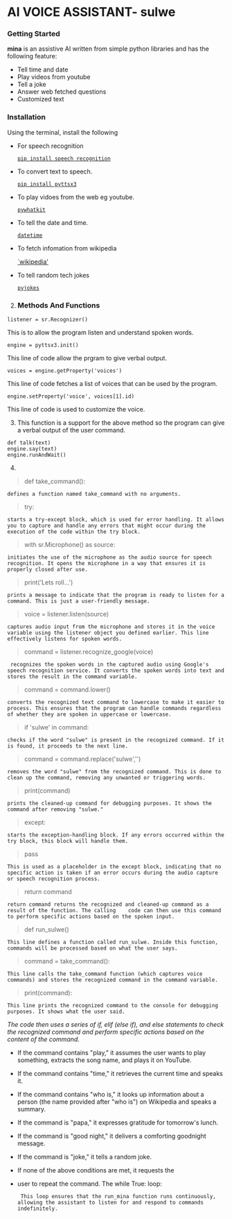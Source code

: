 # AI VOICE ASSISTANT- sulwe

### Getting Started

**mina** is an assistive AI written from simple python libraries and has the following feature:

* Tell time and date
* Play videos from youtube
* Tell a joke
* Answer web fetched questions
* Customized text

### Installation
Using the terminal, install the following

- For speech recognition   

   [`pip install speech recognition`]()  


- To convert text to speech.

    [`pip install pyttsx3`]() 

- To play vidoes from the web eg youtube.

   [`pywhatkit`]()

-  To tell the date and time.

    [`datetime`]()

- To fetch infomation from wikipedia

    [`wikipedia']()

-  To tell random tech jokes

    [`pyjokes`]()

 2. ### Methods  And Functions

 `listener = sr.Recognizer()`

 This is to allow the program listen and understand spoken words.

 `engine = pyttsx3.init()`

This line of code allow  the prgram to give verbal output.

`voices = engine.getProperty('voices') `

This line of code fetches a list of voices that can be 
used by the program.

`engine.setProperty('voice', voices[1].id)`

This line of code is used to customize the voice. 

3.  This function is a support for the above method so the program can give a verbal output of the user command.
>
    def talk(text)
    engine.say(text)
    engine.runAndWait()
   
4.
 
> def take_command():

    defines a function named take_command with no arguments.

> try:

    starts a try-except block, which is used for error handling. It allows you to capture and handle any errors that might occur during the execution of the code within the try block.

> with sr.Microphone() as source:

    initiates the use of the microphone as the audio source for speech recognition. It opens the microphone in a way that ensures it is properly closed after use.

> print('Lets roll...')

    prints a message to indicate that the program is ready to listen for a command. This is just a user-friendly message.
    
> voice = listener.listen(source)

    captures audio input from the microphone and stores it in the voice variable using the listener object you defined earlier. This line effectively listens for spoken words.

> command = listener.recognize_google(voice)

     recognizes the spoken words in the captured audio using Google's speech recognition service. It converts the spoken words into text and stores the result in the command variable.

> command = command.lower()

    converts the recognized text command to lowercase to make it easier to process. This ensures that the program can handle commands regardless of whether they are spoken in uppercase or lowercase.

> if 'sulwe' in command:

    checks if the word "sulwe" is present in the recognized command. If it is found, it proceeds to the next line.

> command = command.replace('sulwe','')

    removes the word "sulwe" from the recognized command. This is done to clean up the command, removing any unwanted or triggering words.

> print(command)

    prints the cleaned-up command for debugging purposes. It shows the command after removing "sulwe."

>except:

    starts the exception-handling block. If any errors occurred within the try block, this block will handle them.


> pass

    This is used as a placeholder in the except block, indicating that no specific action is taken if an error occurs during the audio capture or speech recognition process.

> return command

    return command returns the recognized and cleaned-up command as a result of the function. The calling    code can then use this command to perform specific actions based on the spoken input.


> def run_sulwe()

    This line defines a function called run_sulwe. Inside this function, commands will be processed based on what the user says.
>command = take_command():

    This line calls the take_command function (which captures voice commands) and stores the recognized command in the command variable.
>print(command):

    This line prints the recognized command to the console for debugging purposes. It shows what the user said.

*The code then uses a series of if, elif (else if), and else statements to check the recognized command and perform specific actions based on the content of the command.* 

>
 - If the command contains "play," it assumes the user wants to play something, extracts the song name, and plays it on YouTube.

 - If the command contains "time," it retrieves the current time and speaks it.

 - If the command contains "who is," it looks up information about a person (the name provided after "who is") on Wikipedia and speaks a summary.

 - If the command is "papa," it expresses gratitude for tomorrow's lunch.

 - If the command is "good night," it delivers a comforting goodnight message.

 - If the command is "joke," it tells a random joke.

 - If none of the above conditions are met, it requests the 
 - user to repeat the command.
The while True: loop:

        This loop ensures that the run_mina function runs continuously, allowing the assistant to listen for and respond to commands indefinitely.




